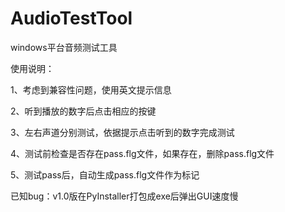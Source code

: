 # AudioTestTool
windows平台音频测试工具

使用说明：

1、考虑到兼容性问题，使用英文提示信息

2、听到播放的数字后点击相应的按键

3、左右声道分别测试，依据提示点击听到的数字完成测试

4、测试前检查是否存在pass.flg文件，如果存在，删除pass.flg文件

5、测试pass后，自动生成pass.flg文件作为标记

已知bug：v1.0版在PyInstaller打包成exe后弹出GUI速度慢